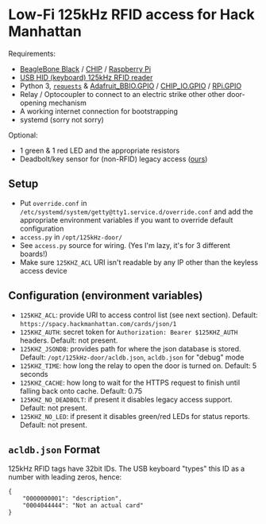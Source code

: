# Low-Fi 125kHz RFID access for Hack Manhattan

Requirements:

* [BeagleBone Black](https://beagleboard.org/black) /
  [CHIP](http://getchip.com/) / [Raspberry Pi](https://www.raspberrypi.org/)
* [USB HID (keyboard) 125kHz RFID reader](https://www.amazon.com/Reader-LANMU-125khz-Contactless-Proximity/dp/B07B7H6CQ2/)
* Python 3, [`requests`](http://python-requests.org/) &
  [Adafruit_BBIO.GPIO](https://github.com/adafruit/adafruit-beaglebone-io-python) /
  [CHIP_IO.GPIO](https://github.com/xtacocorex/CHIP_IO/) /
  [RPi.GPIO](https://pypi.org/project/RPi.GPIO/)
* Relay / Optocoupler to connect to an electric strike other other door-opening
  mechanism
* A working internet connection for bootstrapping
* systemd (sorry not sorry)

Optional:

* 1 green & 1 red LED and the appropriate resistors
* Deadbolt/key sensor for (non-RFID) legacy access
  ([ours](https://www.amazon.com/gp/product/B01I57HIJ0/))

## Setup

* Put `override.conf` in
  `/etc/systemd/system/getty@tty1.service.d/override.conf` and add the
  appropriate environment variables if you want to override default
  configuration
* `access.py` in `/opt/125kHz-door/`
* See `access.py` source for wiring. (Yes I'm lazy, it's for 3 different
  boards!)
* Make sure `125KHZ_ACL` URI isn't readable by any IP other than the keyless
  access device

## Configuration (environment variables)

* `125KHZ_ACL`: provide URI to access control list (see next section).
  Default: `https://spacy.hackmanhattan.com/cards/json/1`
* `125KHZ_AUTH`: secret token for `Authorization: Bearer $125KHZ_AUTH`
  headers. Default: not present.
* `125KHZ_JSONDB`: provides path for where the json database is stored.
  Default: `/opt/125kHz-door/acldb.json`, `acldb.json` for "debug" mode
* `125KHZ_TIME`: how long the relay to open the door is turned on. Default: 5
  seconds
* `125KHZ_CACHE`: how long to wait for the HTTPS request to finish until
  falling back onto cache. Default: 0.75
* `125KHZ_NO_DEADBOLT`: if present it disables legacy access support. Default:
  not present.
* `125KHZ_NO_LED`: if present it disables green/red LEDs for status reports.
  Default: not present.

## `acldb.json` Format

125kHz RFID tags have 32bit IDs. The USB keyboard "types" this ID as a number
with leading zeros, hence:

    {
        "0000000001": "description",
        "0004044444": "Not an actual card"
    }
